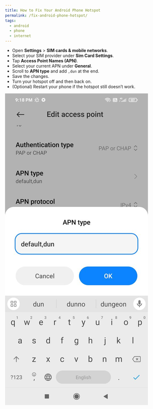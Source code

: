 ```yaml
---
title: How to Fix Your Android Phone Hotspot
permalink: /fix-android-phone-hotspot/
tags:
  - android
  - phone
  - internet
---
```

- Open **Settings** > **SIM cards & mobile networks**.
- Select your SIM provider under **Sim Card Settings**.
- Tap **Access Point Names (APN)**.
- Select your current APN under **General**.
- Scroll to **APN type** and add `,dun` at the end.
- Save the changes.
- Turn your hotspot off and then back on.
- (Optional) Restart your phone if the hotspot still doesn’t work.

![Android APN Settings](android-apn-settings.jpg)

